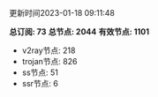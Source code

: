 更新时间2023-01-18 09:11:48

**总订阅: 73**
**总节点: 2044**
**有效节点: 1101**
- v2ray节点: 218
- trojan节点: 826
- ss节点: 51
- ssr节点: 6
